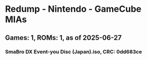 # Redump - Nintendo - GameCube MIAs
## Games: 1, ROMs: 1, as of 2025-06-27

### SmaBro DX Event-you Disc (Japan).iso, CRC: 0dd683ce
